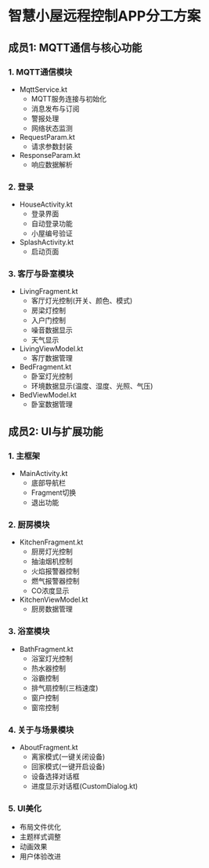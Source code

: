 # 智慧小屋远程控制APP分工方案

## 成员1: MQTT通信与核心功能

### 1. MQTT通信模块
- MqttService.kt
  - MQTT服务连接与初始化
  - 消息发布与订阅
  - 警报处理
  - 网络状态监测
- RequestParam.kt
  - 请求参数封装
- ResponseParam.kt 
  - 响应数据解析

### 2. 登录
- HouseActivity.kt
  - 登录界面
  - 自动登录功能
  - 小屋编号验证
- SplashActivity.kt
  - 启动页面

### 3. 客厅与卧室模块
- LivingFragment.kt
  - 客厅灯光控制(开关、颜色、模式)
  - 房梁灯控制
  - 入户门控制
  - 噪音数据显示
  - 天气显示
- LivingViewModel.kt
  - 客厅数据管理
- BedFragment.kt
  - 卧室灯光控制
  - 环境数据显示(温度、湿度、光照、气压)
- BedViewModel.kt
  - 卧室数据管理

## 成员2: UI与扩展功能

### 1. 主框架
- MainActivity.kt
  - 底部导航栏
  - Fragment切换
  - 退出功能
### 2. 厨房模块
- KitchenFragment.kt
  - 厨房灯光控制
  - 抽油烟机控制
  - 火焰报警器控制
  - 燃气报警器控制
  - CO浓度显示
- KitchenViewModel.kt
  - 厨房数据管理

### 3. 浴室模块
- BathFragment.kt
  - 浴室灯光控制
  - 热水器控制
  - 浴霸控制
  - 排气扇控制(三档速度)
  - 窗户控制
  - 窗帘控制

### 4. 关于与场景模块
- AboutFragment.kt
  - 离家模式(一键关闭设备)
  - 回家模式(一键开启设备)
  - 设备选择对话框
  - 进度显示对话框(CustomDialog.kt)

### 5. UI美化
- 布局文件优化
- 主题样式调整
- 动画效果
- 用户体验改进
